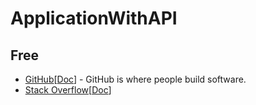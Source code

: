 # ApplicationWithAPI

## Free

* [GitHub](https://github.com/toosean/ApplicationWithAPI/edit/main/README.md)[[Doc](https://docs.github.com)] - GitHub is where people build software.
* [Stack Overflow](https://stackoverflow.com/)[[Doc](https://api.stackexchange.com/)]
